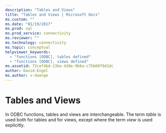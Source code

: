 ```yaml
---
description: "Tables and Views"
title: "Tables and Views | Microsoft Docs"
ms.custom: ""
ms.date: "01/19/2017"
ms.prod: sql
ms.prod_service: connectivity
ms.reviewer: ""
ms.technology: connectivity
ms.topic: conceptual
helpviewer_keywords: 
  - "functions [ODBC], tables defined"
  - "functions [ODBC], views defined"
ms.assetid: 72cef4bd-13be-430e-9b6a-c75b60f9d1dc
author: David-Engel
ms.author: v-daenge
---
```

# Tables and Views
In ODBC functions, tables and views are interchangeable. The term *table* is used both for tables and for views, except where the term *view* is used explicitly.
